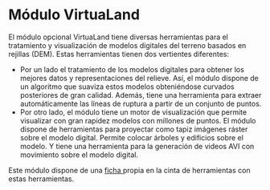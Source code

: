 # Módulo VirtuaLand

El módulo opcional VirtuaLand tiene diversas herramientas para el tratamiento y visualización de modelos digitales del terreno basados en rejillas \(DEM\). Estas herramientas tienen dos vertientes diferentes:

* Por un lado el tratamiento de los modelos digitales para obtener los mejores datos y representaciones del relieve. Así, el módulo dispone de un algoritmo que suaviza estos modelos obteniéndose curvados posteriores de gran calidad. Además, tiene una herramienta para extraer automáticamente las líneas de ruptura a partir de un conjunto de puntos.
* Por otro lado, el módulo tiene un motor de visualización que permite visualizar con gran rapidez modelos con millones de puntos. El módulo dispone de herramientas para proyectar como tapiz imágenes ráster sobre el modelo digital. Permite colocar árboles y edificios sobre el modelo. Y tiene una herramienta para la generación de videos AVI con movimiento sobre el modelo digital.

Este módulo dispone de una [ficha ](../fichas-de-herramientas/untitled-257/)propia en la cinta de herramientas con estas herramientas.


